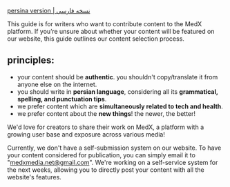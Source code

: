[persina version | نسخه فارسی](https://docs.google.com/document/d/1nqIRDjinEVl7wGcqvuURNnlcZZstjbf_mkG0IXAXJcg/edit?usp=sharing)

This guide is for writers who want to contribute content to the MedX platform. If you’re unsure about whether your content will be featured on our website, this guide outlines our content selection process.

## principles:
- your content should be **authentic**. you shouldn't copy/translate it from anyone else on the internet.
- you should write in **persian language**, considering all its **grammatical, spelling, and punctuation tips**.
- we prefer content which are **simultaneously related to tech and health**.
- we prefer content about the **new things**! the newer, the better!

We'd love for creators to share their work on MedX, a platform with a growing user base and exposure across various media!

Currently, we don't have a self-submission system on our website. To have your content considered for publication, you can simply email it to "medxmedia.net@gmail.com". We're working on a self-service system for the next weeks, allowing you to directly post your content with all the website's features.
